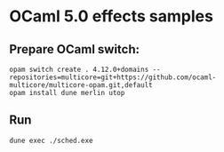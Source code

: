 # OCaml 5.0 effects samples

## Prepare OCaml switch:

```
opam switch create . 4.12.0+domains --repositories=multicore=git+https://github.com/ocaml-multicore/multicore-opam.git,default
opam install dune merlin utop
```
## Run

`dune exec ./sched.exe`
